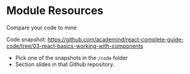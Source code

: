 # Module Resources

Compare your code to mine

Code snapshot: https://github.com/academind/react-complete-guide-code/tree/03-react-basics-working-with-components
* Pick one of the snapshots in the `/code` folder
* Section slides in that Github repository.
